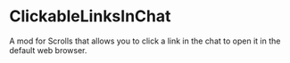 ClickableLinksInChat
==============

A mod for Scrolls that allows you to click a link in the chat to open it in the default web browser.